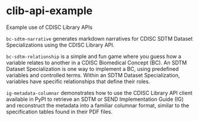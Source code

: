 # clib-api-example
Example use of CDISC Library APIs

`bc-sdtm-narrative` generates markdown narratives for CDISC SDTM Dataset Specializations using the CDISC Library API.

`bc-sdtm-relationship` is a simple and fun game where you guess how a variable relates to another in a CDISC Biomedical Concept (BC). An SDTM Dataset Specialization is one way to implement a BC, using predefined variables and controlled terms. Within an SDTM Dataset Specialization, variables have specific relationships that define their roles.

`ig-metadata-columnar` demonstrates how to use the CDISC Library API client available in PyPI to retrieve an SDTM or SEND Implementation Guide (IG) and reconstruct the metadata into a familiar columnar format, similar to the specification tables found in their PDF files.
